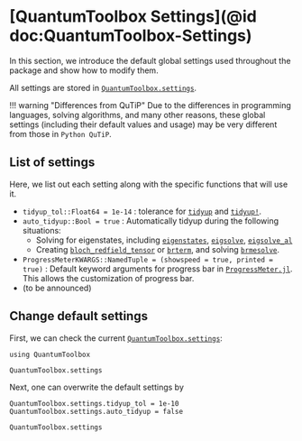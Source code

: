 # [QuantumToolbox Settings](@id doc:QuantumToolbox-Settings)

In this section, we introduce the default global settings used throughout the package and show how to modify them.

All settings are stored in [`QuantumToolbox.settings`](@ref).

!!! warning "Differences from QuTiP"
    Due to the differences in programming languages, solving algorithms, and many other reasons, these global settings (including their default values and usage) may be very different from those in `Python QuTiP`.

## List of settings

Here, we list out each setting along with the specific functions that will use it.

- `tidyup_tol::Float64 = 1e-14` : tolerance for [`tidyup`](@ref) and [`tidyup!`](@ref).
- `auto_tidyup::Bool = true` : Automatically tidyup during the following situations:
    * Solving for eigenstates, including [`eigenstates`](@ref), [`eigsolve`](@ref), [`eigsolve_al`](@ref)
    * Creating [`bloch_redfield_tensor`](@ref) or [`brterm`](@ref), and solving [`brmesolve`](@ref).
- `ProgressMeterKWARGS::NamedTuple = (showspeed = true, printed = true)` : Default keyword arguments for progress bar in [`ProgressMeter.jl`](https://github.com/timholy/ProgressMeter.jl). This allows the customization of progress bar.
- (to be announced)

## Change default settings

First, we can check the current [`QuantumToolbox.settings`](@ref):

```@example settings
using QuantumToolbox

QuantumToolbox.settings
```

Next, one can overwrite the default settings by

```@example settings
QuantumToolbox.settings.tidyup_tol = 1e-10
QuantumToolbox.settings.auto_tidyup = false

QuantumToolbox.settings
```